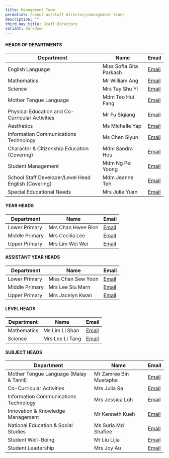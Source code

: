 ```yaml
---
title: Management Team
permalink: /about-us/staff-directory/management-team/
description: ""
third_nav_title: Staff Directory
variant: markdown
---
```

#### HEADS OF DEPARTMENTS

| Department | Name | Email |
| -------- | -------- | -------- |
| English Language     | Miss Sofia Gita Parkash     | <a href="mailto:sofia_gita_parkash@moe.edu.sg" target="">Email</a>     |
| Mathematics     | Mr William Ang     | <a href="mailto:ang_kia_wei_william@moe.edu.sg" target="">Email</a>     |
| Science     | Mrs Tay Shu Yi     | <a href="mailto:wee_shu_yi@moe.edu.sg" target="">Email</a>     |
| Mother Tongue Language     | Mdm Teo Hui Fang    | <a href="mailto:teo_hui_fang@moe.edu.sg" target="">Email</a>     |
| Physical Education and Co-Curricular Activities     | Mr Fu Siqiang    | <a href="mailto:fu_siqiang@moe.edu.sg" target="">Email</a>    |
| Aesthetics     | Ms Michelle Yap     | <a href="mailto:yap_hui_ching_michelle@moe.edu.sg" target="">Email</a>     |
| Information Communications Technology    | Ms Chen Siyun    | <a href="mailto:chen_siyun@moe.edu.sg" target="">Email</a>     |
| Character &amp; Citizenship Education (Covering)     | Mdm Sandra Hou     | <a href="mailto:hou_may_wah_sandra@moe.edu.sg" target="">Email</a>    |
| Student Management    | Mdm Ng Pei Yoong   | <a href="mailto:ng_pei_yoong@moe.edu.sg" target="">Email</a>    |
| School Staff Developer/Level Head English (Covering)     | Mdm Jeanne Teh     | <a href="mailto:teh_hsiao_chuin@moe.edu.sg" target="">Email</a>    |
| Special Educational Needs     | Mrs Julie Yuan     | <a href="mailto:julie_phoebe_low@moe.edu.sg" target="">Email</a>     |

#### YEAR HEADS

| Department | Name | Email |
| -------- | -------- | -------- |
| Lower Primary     | Mrs Chan Hwee Binn     | <a href="mailto:seah_hwee_binn@moe.edu.sg" target="">Email</a>     |
| Middle Primary     | Mrs Cecilia Lee    | <a href="mailto:cecilia_peralta_lee@moe.edu.sg" target="">Email</a>     |
| Upper Primary     | Mrs Lim Wei Wei     | <a href="mailto:chua_wei_wei@moe.edu.sg" target="">Email</a>     |

#### ASSISTANT YEAR HEADS

| Department | Name | Email |
| -------- | -------- | -------- |
| Lower Primary     | Miss Chan Sew Yoon     | <a href="mailto:chan_sew_yoon@moe.edu.sg" target="">Email</a>     |
| Middle Primary     | Mrs Lee Siu Marn    | <a href="mailto:leong_siu_marn@moe.edu.sg" target="">Email</a>     |
| Upper Primary     | Mrs Jacelyn Kwan     | <a href="mailto:chia_pin_jhin@moe.edu.sg" target="">Email</a>     |

#### LEVEL HEADS

| Department | Name | Email |
| -------- | -------- | -------- |
| Mathematics    | Ms Lim Li Shan     | <a href="mailto:lim_li_shan@moe.edu.sg" target="">Email</a>     |
| Science     | Mrs Lee Li Tang     | <a href="mailto:tang_li_tang@moe.edu.sg" target="">Email</a>     |

#### SUBJECT HEADS

| Department | Name | Email |
| -------- | -------- | -------- |
| Mother Tongue Language (Malay &amp; Tamil)    | Mr Zamree Bin Mustapha     | <a href="mailto:zamree_mustapha@moe.edu.sg" target="">Email</a>     |
| Co-Curricular Activities     | Mrs Julia Sa     | <a href="mailto:lim_mei_chia_julia@moe.edu.sg" target="">Email</a>     |
| Information Communications Technology     | Mrs Jessica Loh     | <a href="mailto:teo_yiying_jessica@moe.edu.sg" target="">Email</a>     |
| Innovation &amp; Knowledge Management     | Mr Kenneth Kueh     | <a href="mailto:kenneth_kueh@moe.edu.sg" target="">Email</a>    |
| National Education &amp; Social Studies     | Ms Suria Md Shafiee     | <a href="mailto:suria_mohamed_shafiee@moe.edu.sg" target="">Email</a>     |
| Student Well-Being     | Mr Liu Lijia     | <a href="mailto:liu_lijia@moe.edu.sg" target="">Email</a>     |
| Student Leadership     | Mrs Joy Au     | <a href="mailto:tham_kar_yee@moe.edu.sg" target="">Email</a>     |